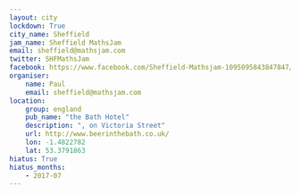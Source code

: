 ```yaml
---
layout: city                                           
lockdown: True
city_name: Sheffield                                                               
jam_name: Sheffield MathsJam
email: sheffield@mathsjam.com
twitter: SHFMathsJam
facebook: https://www.facebook.com/Sheffield-Mathsjam-1095095843847847/
organiser:
    name: Paul
    email: sheffield@mathsjam.com
location:
    group: england
    pub_name: "the Bath Hotel"
    description: ", on Victoria Street"
    url: http://www.beerinthebath.co.uk/
    lon: -1.4822782
    lat: 53.3791863
hiatus: True
hiatus_months:
    - 2017-07
---
```

